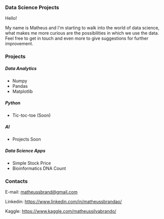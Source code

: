 ### Data Science Projects

Hello!

My name is Matheus and I'm starting to walk into the world of data science, what makes me more curious are the possibilities in which we use the data. Feel free to get in touch and even more to give suggestions for further improvement.

### Projects

##### Data Analytics
- Numpy
- Pandas
- Matplotlib

##### Python
- Tic-toc-toe (Soon)

##### AI
- Projects Soon

##### Data Science Apps
- Simple Stock Price
- Bioinformatics DNA Count 

### Contacts

E-mail: matheussbrand@gmail.com

Linkedin: https://www.linkedin.com/in/matheussbrandao/

Kaggle: https://www.kaggle.com/matheussilvabrando/
